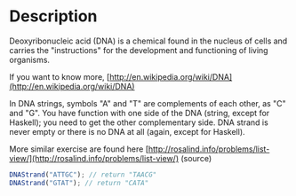 # Description

Deoxyribonucleic acid (DNA) is a chemical found in the nucleus of cells and carries the "instructions" for the development and functioning of living organisms.

If you want to know more, [http://en.wikipedia.org/wiki/DNA](http://en.wikipedia.org/wiki/DNA)

In DNA strings, symbols "A" and "T" are complements of each other, as "C" and "G". You have function with one side of the DNA (string, except for Haskell); you need to get the other complementary side. DNA strand is never empty or there is no DNA at all (again, except for Haskell).

More similar exercise are found here [http://rosalind.info/problems/list-view/](http://rosalind.info/problems/list-view/) (source)

```javascript
DNAStrand("ATTGC"); // return "TAACG"
DNAStrand("GTAT"); // return "CATA"
```
